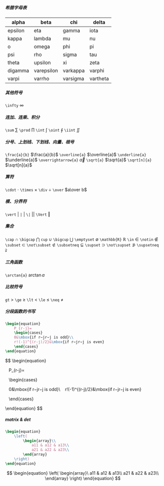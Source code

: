 ##### 希腊字母表

| alpha   | beta       | chi      | delta    |
| ------- | ---------- | -------- | -------- |
| epsilon | eta        | gamma    | iota     |
| kappa   | lambda     | mu       | nu       |
| o       | omega      | phi      | pi       |
| psi     | rho        | sigma    | tau      |
| theta   | upsilon    | xi       | zeta     |
| digamma | varepsilon | varkappa | varphi   |
| varpi   | varrho     | varsigma | vartheta |
##### 其他符号

`\infty` $\infty$
##### 连加、连乘、积分

`\sum` $\sum$
`\prod` $\prod$
`\int` $\int$
`\oint` $\oint$
`\iint` $\iint$

#####  分号、上划线、下划线、向量、根号

`\frac{a}{b}` $\frac{a}{b}$
`\overline{a}` $\overline{a}$
`\underline{a}` $\underline{a}$
`\overrightarrow{a}` $\overrightarrow{a}$
`\sqrt{a}` $\sqrt{a}$
`\sqrt[n]{a}` $\sqrt[n]{a}$

##### 算符

`\cdot` $\cdot$
`\times` $\times$
`\div` $\div$
`\over` $a\over b$

##### 模、分界符

`\vert` $\vert$
`|` |
`\|` ||
`\Vert` $\Vert$

##### 集合

`\cap` $\cap$
`\bigcap` $\bigcap$
`cup` $\cup$
`\bigcup` $\bigcup$
`\emptyset` $\emptyset$
`\mathbb{R}` $\mathbb{R}$
`\in` $\in$
`\notin` $\notin$
`\subset` $\subset$
`\not\subset` $\not\subset$
`\subsetneq` $\subsetneq$
`\supset` $\supset$
`\not\supset` $\not\supset$
`\supsetneq` $\supsetneqq$

##### 三角函数

`\arctan{a}` $\arctan{a}$

##### 比较符号

`gt` $\gt$
`\ge` $\ge$
`\lt` $\lt$
`\le` $\le$
`\neq` $\neq$

##### 分段函数的书写

```latex
\begin{equation}
	P_{r-j}=
	\begin{cases}
	0&\mbox{if r−jr−j is odd}\\
	r!(-1)^{(r-j)/2}&\mbox{if r−jr−j is even}
	\end{cases}
\end{equation}
```

$$
\begin{equation}

   P_{r-j}=

   \begin{cases}

   0&\mbox{if r−jr−j is odd}\\
   r!(-1)^{(r-j)/2}&\mbox{if r−jr−j is even}

   \end{cases}

\end{equation}
$$

##### matrix & det

```latex
\begin{equation}
	\left(
		\begin{array}\\
			a11 & a12 & a13\\
			a21 & a22 & a23\\
		\end{array}
	\right)
\end{equation}
```

$$
\begin{equation}
	\left(
		\begin{array}\
			a11 & a12 & a13\\
			a21 & a22 & a23\\
		\end{array}
	\right)
\end{equation}
$$